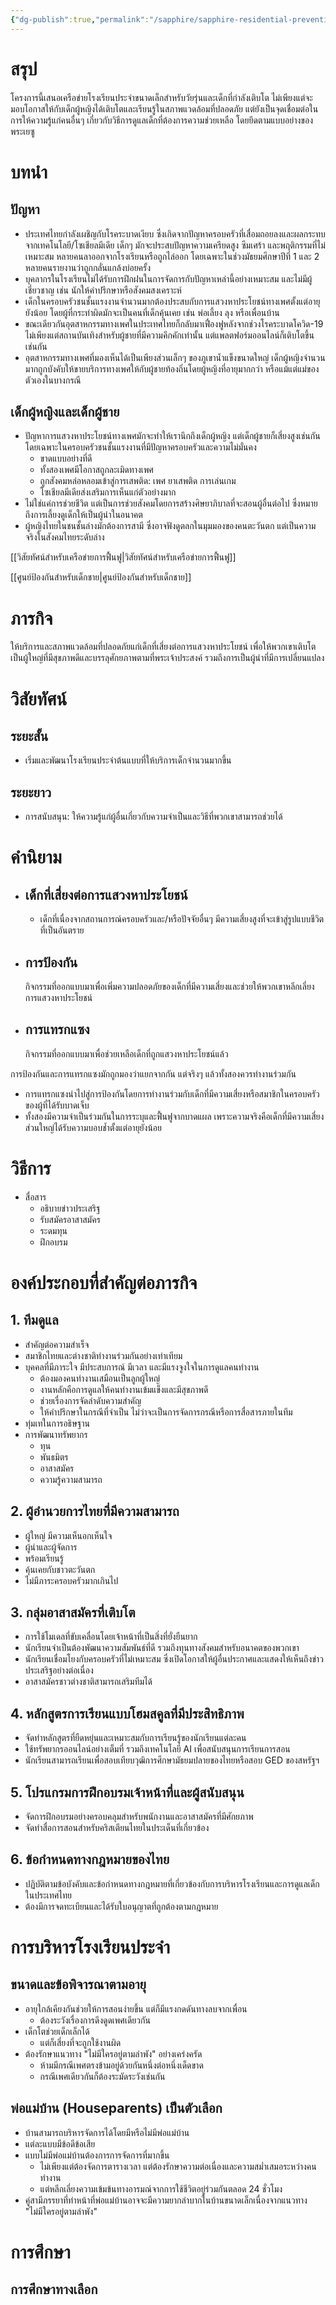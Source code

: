 ```yaml
---
{"dg-publish":true,"permalink":"/sapphire/sapphire-residential-prevention-centers/"}
---
```



# สรุป

โครงการนี้เสนอเครือข่ายโรงเรียนประจำขนาดเล็กสำหรับวัยรุ่นและเด็กที่กำลังเติบโต ไม่เพียงแต่จะมอบโอกาสให้กับเด็กผู้หญิงได้เติบโตและเรียนรู้ในสภาพแวดล้อมที่ปลอดภัย แต่ยังเป็นจุดเชื่อมต่อในการให้ความรู้แก่คนอื่นๆ เกี่ยวกับวิธีการดูแลเด็กที่ต้องการความช่วยเหลือ โดยยึดตามแบบอย่างของพระเยซู

# บทนำ

## ปัญหา

- ประเทศไทยกำลังเผชิญกับโรคระบาดเงียบ ซึ่งเกิดจากปัญหาครอบครัวที่เสื่อมถอยลงและผลกระทบจากเทคโนโลยี/โซเชียลมีเดีย เด็กๆ มักจะประสบปัญหาความเครียดสูง ซึมเศร้า และพฤติกรรมที่ไม่เหมาะสม หลายคนลาออกจากโรงเรียนหรือถูกไล่ออก โดยเฉพาะในช่วงมัธยมศึกษาปีที่ 1 และ 2 หลายคนรายงานว่าถูกกลั่นแกล้งบ่อยครั้ง
- บุคลากรในโรงเรียนไม่ได้รับการฝึกฝนในการจัดการกับปัญหาเหล่านี้อย่างเหมาะสม และไม่มีผู้เชี่ยวชาญ เช่น นักให้คำปรึกษาหรือสังคมสงเคราะห์
- เด็กในครอบครัวชนชั้นแรงงานจำนวนมากต้องประสบกับการแสวงหาประโยชน์ทางเพศตั้งแต่อายุยังน้อย โดยผู้ที่กระทำผิดมักจะเป็นคนที่เด็กคุ้นเคย เช่น พ่อเลี้ยง ลุง หรือเพื่อนบ้าน
- ขณะเดียวกันอุตสาหกรรมทางเพศในประเทศไทยก็กลับมาเฟื่องฟูหลังจากช่วงโรคระบาดโควิด-19 ไม่เพียงแต่สถานบันเทิงสำหรับผู้ชายที่มีความคึกคักเท่านั้น แต่แพลตฟอร์มออนไลน์ก็เติบโตขึ้นเช่นกัน
- อุตสาหกรรมทางเพศที่มองเห็นได้เป็นเพียงส่วนเล็กๆ ของภูเขาน้ำแข็งขนาดใหญ่ เด็กผู้หญิงจำนวนมากถูกบังคับให้ขายบริการทางเพศให้กับผู้ชายท้องถิ่นโดยผู้หญิงที่อายุมากกว่า หรือแม้แต่แม่ของตัวเองในบางกรณี

## เด็กผู้หญิงและเด็กผู้ชาย

- ปัญหาการแสวงหาประโยชน์ทางเพศมักจะทำให้เรานึกถึงเด็กผู้หญิง แต่เด็กผู้ชายก็เสี่ยงสูงเช่นกัน โดยเฉพาะในครอบครัวชนชั้นแรงงานที่มีปัญหาครอบครัวและความไม่มั่นคง
    - ขาดแบบอย่างที่ดี
    - ทั้งสองเพศมีโอกาสถูกละเมิดทางเพศ
    - ถูกสังคมหล่อหลอมเข้าสู่การเสพติด: เพศ ยาเสพติด การเล่นเกม
    - โซเชียลมีเดียส่งเสริมการเห็นแก่ตัวอย่างมาก
- ไม่ใช่แค่การช่วยชีวิต แต่เป็นการช่วยสังคมโดยการสร้างศิษยาภิบาลที่จะสอนผู้อื่นต่อไป ซึ่งหมายถึงการเลี้ยงดูเด็กให้เป็นผู้นำในอนาคต
- ผู้หญิงไทยในชนชั้นล่างมักต้องการสามี ซึ่งอาจฟังดูตลกในมุมมองของคนตะวันตก แต่เป็นความจริงในสังคมไทยระดับล่าง

[[วิสัยทัศน์สำหรับเครือข่ายการฟื้นฟู\|วิสัยทัศน์สำหรับเครือข่ายการฟื้นฟู]]

[[ศูนย์ป้องกันสำหรับเด็กชาย\|ศูนย์ป้องกันสำหรับเด็กชาย]]

# ภารกิจ

ให้บริการและสภาพแวดล้อมที่ปลอดภัยแก่เด็กที่เสี่ยงต่อการแสวงหาประโยชน์ เพื่อให้พวกเขาเติบโตเป็นผู้ใหญ่ที่มีสุขภาพดีและบรรลุศักยภาพตามที่พระเจ้าประสงค์ รวมถึงการเป็นผู้นำที่มีการเปลี่ยนแปลง

# วิสัยทัศน์

## ระยะสั้น
- เริ่มและพัฒนาโรงเรียนประจำต้นแบบที่ให้บริการเด็กจำนวนมากขึ้น
## ระยะยาว
- การสนับสนุน: ให้ความรู้แก่ผู้อื่นเกี่ยวกับความจำเป็นและวิธีที่พวกเขาสามารถช่วยได้

# คำนิยาม

- ## เด็กที่เสี่ยงต่อการแสวงหาประโยชน์
    - เด็กที่เนื่องจากสถานการณ์ครอบครัวและ/หรือปัจจัยอื่นๆ มีความเสี่ยงสูงที่จะเข้าสู่รูปแบบชีวิตที่เป็นอันตราย
- ## การป้องกัน
    กิจกรรมที่ออกแบบมาเพื่อเพิ่มความปลอดภัยของเด็กที่มีความเสี่ยงและช่วยให้พวกเขาหลีกเลี่ยงการแสวงหาประโยชน์
- ## การแทรกแซง
    กิจกรรมที่ออกแบบมาเพื่อช่วยเหลือเด็กที่ถูกแสวงหาประโยชน์แล้ว

การป้องกันและการแทรกแซงมักถูกมองว่าแยกจากกัน แต่จริงๆ แล้วทั้งสองควรทำงานร่วมกัน
- การแทรกแซงนำไปสู่การป้องกันโดยการทำงานร่วมกับเด็กที่มีความเสี่ยงหรือสมาชิกในครอบครัวของผู้ที่ได้รับบาดเจ็บ
- ทั้งสองมีความจำเป็นร่วมกันในการระบุและฟื้นฟูจากบาดแผล เพราะความจริงคือเด็กที่มีความเสี่ยงส่วนใหญ่ได้รับความบอบช้ำตั้งแต่อายุยังน้อย





# วิธีการ
- สื่อสาร
    - อธิบายข่าวประเสริฐ
    - รับสมัครอาสาสมัคร
    - ระดมทุน
    - ฝึกอบรม

# องค์ประกอบที่สำคัญต่อภารกิจ

## 1. ทีมดูแล
- สำคัญต่อความสำเร็จ
- สมาชิกไทยและต่างชาติทำงานร่วมกันอย่างเท่าเทียม
- บุคคลที่มีภาระใจ มีประสบการณ์ มีเวลา และมีแรงจูงใจในการดูแลคนทำงาน
    - ต้องมองคนทำงานเสมือนเป็นลูกผู้ใหญ่
    - งานหลักคือการดูแลให้คนทำงานเข้มแข็งและมีสุขภาพดี
    - ช่วยเรื่องการจัดลำดับความสำคัญ
    - ให้คำปรึกษาในกรณีที่จำเป็น ไม่ว่าจะเป็นการจัดการกรณีหรือการสื่อสารภายในทีม
- ทุ่มเทในการอธิษฐาน
- การพัฒนาทรัพยากร
    - ทุน
    - พันธมิตร
    - อาสาสมัคร
    - ความรู้ความสามารถ

## 2. ผู้อำนวยการไทยที่มีความสามารถ
- ผู้ใหญ่ มีความเห็นอกเห็นใจ
- ผู้นำและผู้จัดการ
- พร้อมเรียนรู้
- คุ้นเคยกับชาวตะวันตก
- ไม่มีภาระครอบครัวมากเกินไป

## 3. กลุ่มอาสาสมัครที่เติบโต
- การใช้โมเดลที่ขับเคลื่อนโดยเจ้าหน้าที่เป็นสิ่งที่ยั่งยืนยาก
- นักเรียนจำเป็นต้องพัฒนาความสัมพันธ์ที่ดี รวมถึงทุนทางสังคมสำหรับอนาคตของพวกเขา
- นักเรียนเชื่อมโยงกับครอบครัวที่ไม่เหมาะสม ซึ่งเปิดโอกาสให้ผู้อื่นประกาศและแสดงให้เห็นถึงข่าวประเสริฐอย่างต่อเนื่อง
- อาสาสมัครชาวต่างชาติสามารถเสริมทีมได้

## 4. หลักสูตรการเรียนแบบโฮมสคูลที่มีประสิทธิภาพ
- จัดทำหลักสูตรที่ยืดหยุ่นและเหมาะสมกับการเรียนรู้ของนักเรียนแต่ละคน
- ใช้ทรัพยากรออนไลน์อย่างเต็มที่ รวมถึงเทคโนโลยี AI เพื่อสนับสนุนการเรียนการสอน
- นักเรียนสามารถเรียนเพื่อสอบเทียบวุฒิการศึกษามัธยมปลายของไทยหรือสอบ GED ของสหรัฐฯ

## 5. โปรแกรมการฝึกอบรมเจ้าหน้าที่และผู้สนับสนุน

- จัดการฝึกอบรมอย่างครอบคลุมสำหรับพนักงานและอาสาสมัครที่มีศักยภาพ
- จัดทำสื่อการสอนสำหรับคริสเตียนไทยในประเด็นที่เกี่ยวข้อง

## 6. ข้อกำหนดทางกฎหมายของไทย

- ปฏิบัติตามข้อบังคับและข้อกำหนดทางกฎหมายที่เกี่ยวข้องกับการบริหารโรงเรียนและการดูแลเด็กในประเทศไทย
- ต้องมีการจดทะเบียนและได้รับใบอนุญาตที่ถูกต้องตามกฎหมาย
# การบริหารโรงเรียนประจำ

## ขนาดและข้อพิจารณาตามอายุ

- อายุใกล้เคียงกันช่วยให้การสอนง่ายขึ้น แต่ก็มีแรงกดดันทางลบจากเพื่อน
    - ต้องระวังเรื่องการดึงดูดเพศเดียวกัน
- เด็กโตช่วยเด็กเล็กได้
    - แต่ก็เสี่ยงที่จะถูกใช้งานผิด
- ต้องรักษาแนวทาง "ไม่มีใครอยู่ตามลำพัง" อย่างเคร่งครัด
    - ห้ามมีกรณีเพศตรงข้ามอยู่ด้วยกันหนึ่งต่อหนึ่งเด็ดขาด
    - กรณีเพศเดียวกันก็ต้องระมัดระวังเช่นกัน

## พ่อแม่บ้าน (Houseparents) เป็นตัวเลือก

- บ้านสามารถบริหารจัดการได้โดยมีหรือไม่มีพ่อแม่บ้าน
- แต่ละแบบมีข้อดีข้อเสีย
- แบบไม่มีพ่อแม่บ้านต้องการการจัดการที่มากขึ้น
    - ไม่เพียงแต่ต้องจัดการตารางเวลา แต่ต้องรักษาความต่อเนื่องและความสม่ำเสมอระหว่างคนทำงาน
    - แต่หลีกเลี่ยงความเข้มข้นทางอารมณ์จากการใช้ชีวิตอยู่ร่วมกันตลอด 24 ชั่วโมง
- คู่สามีภรรยาที่ทำหน้าที่พ่อแม่บ้านอาจจะมีความยากลำบากในบ้านขนาดเล็กเนื่องจากแนวทาง "ไม่มีใครอยู่ตามลำพัง"

# การศึกษา

## การศึกษาทางเลือก
